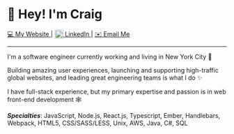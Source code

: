 # :wave: Hey! I'm Craig

<a href="https://craigschwartzweb.com/" target="_blank">
  💻 My Website
</a>
|
<a href="https://www.linkedin.com/in/cschwartz525/" target="_blank">
  <img src="https://cdn-icons-png.flaticon.com/512/174/174857.png" alt="LinkedIn" height="20" width="20" align="top"> LinkedIn
</a>
|
<a href="mailto:craigschwartz525@gmail.com">
  ✉️ Email Me
</a>

---

I'm a software engineer currently working and living in New York City 🗽

Building amazing user experiences, launching and supporting high-traffic global websites, and leading great engineering teams is what I do ✨

I have full-stack experience, but my primary expertise and passion is in web front-end development 🕸️

***Specialties***: JavaScript, Node.js, React.js, Typescript, Ember, Handlebars, Webpack, HTML5, CSS/SASS/LESS, Unix, AWS, Java, C#, SQL

